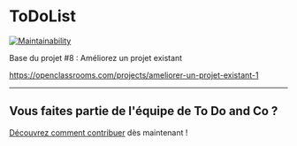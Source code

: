 ToDoList
========

[![Maintainability](https://api.codeclimate.com/v1/badges/aebdd573805461313ebc/maintainability)](https://codeclimate.com/github/leomoille/todo-and-co/maintainability)

Base du projet #8 : Améliorez un projet existant

https://openclassrooms.com/projects/ameliorer-un-projet-existant-1

---
## Vous faites partie de l'équipe de To Do and Co ?

[Découvrez comment contribuer](CONTRIBUTING.md) dès maintenant !

